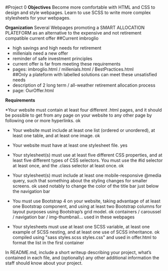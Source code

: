 #Project 0
**Objectives**
Become more comfortable with HTML and CSS to design and style webpages.
Learn to use SCSS to write more complex stylesheets for your webpages.

**Organization**
Several Webpages promoting a SMART ALLOCATION PLATEFORM as an alternative to the expensive and not retirement compatible current offer
##Current imbroglio
- high savings and high needs for retirement
- millenials need a new offer
- reminder of safe investment principles 
- current offer is far from meeting these requirements
- pages: imbroglio.html / millenials.html / BestPractices.html  
##Only a plateform with labelled solutions can meet these unsatisfied needs
- description of 2 long term / all-weather retirement allocation process
- page: OurOffer.html

**Requirements**

*Your website must contain at least four different .html pages, and it should be possible to get from any page on your website to any other page by following one or more hyperlinks.
ok
* Your website must include at least one list (ordered or unordered), at least one table, and at least one image.
ok
* Your website must have at least one stylesheet file.
yes 
* Your stylesheet(s) must use at least five different CSS properties, and at least five different types of CSS selectors. You must use the #id selector at least once, and the .class selector at least once.
ok
* Your stylesheet(s) must include at least one mobile-responsive @media query, such that something about the styling changes for smaller screens.
ok used notably to change the color of the title bar just below the navigation bar

* You must use Bootstrap 4 on your website, taking advantage of at least one Bootstrap component, and using at least two Bootstrap columns for layout purposes using Bootstrap’s grid model.
ok containers / caroussel / navigation bar / img-thumbnail... used in these webpages

* Your stylesheets must use at least one SCSS variable, at least one example of SCSS nesting, and at least one use of SCSS inheritance.
ok compiled using "sass styles.scss styles.css" and used in offer.html to format the list in the first container

In README.md, include a short writeup describing your project, what’s contained in each file, and (optionally) any other additional information the staff should know about your project.
